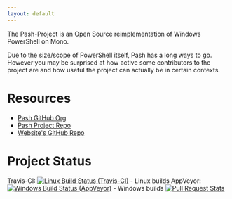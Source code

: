 ```yaml
---
layout: default
---
```


The Pash-Project is an Open Source reimplementation of Windows PowerShell on Mono.

Due to the size/scope of PowerShell itself, Pash has a long ways to go. However you may be surprised at how active some contributors to the project are and how useful the project can actually be in certain contexts.

# Resources

- [Pash GitHub Org](https://github.com/pash-project)
- [Pash Project Repo](https://github.com/pash-project/pash)
- [Website's GitHub Repo](https://github.com/Pash-Project/pash-project.github.com)


# Project Status

Travis-CI: [![Linux Build Status (Travis-CI)](https://secure.travis-ci.org/Pash-Project/Pash.png?branch=master )](http://travis-ci.org/Pash-Project/Pash) - Linux builds
AppVeyor: [![Windows Build Status (AppVeyor)](https://ci.appveyor.com/api/projects/status/w6027t7hoqblsvow/branch/master)](https://ci.appveyor.com/project/JayBazuzi/pash/branch/master) - Windows builds
[![Pull Request Stats](http://issuestats.com/github/Pash-Project/Pash/badge/pr)](http://issuestats.com/github/Pash-Project/Pash)
